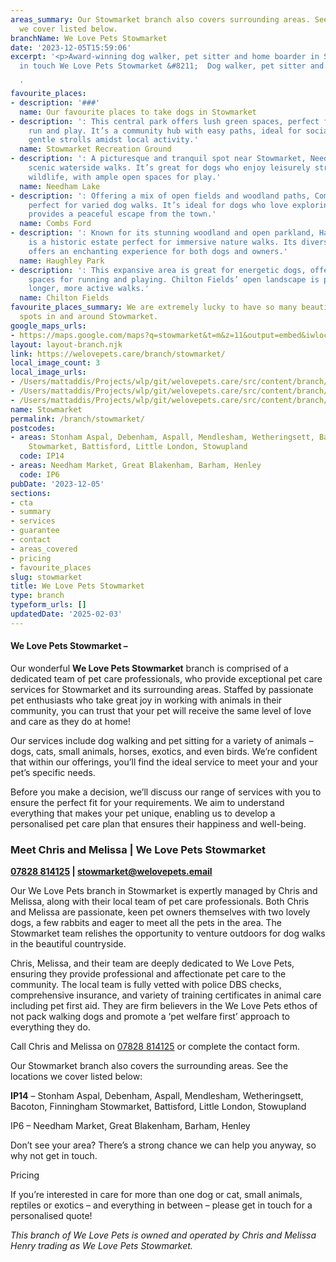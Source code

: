 ```yaml
---
areas_summary: Our Stowmarket branch also covers surrounding areas. See the locations
  we cover listed below.
branchName: We Love Pets Stowmarket
date: '2023-12-05T15:59:06'
excerpt: '<p>Award-winning dog walker, pet sitter and home boarder in Stowmarket Get
  in touch We Love Pets Stowmarket &#8211;  Dog walker, pet sitter and dog boarder&hellip;</p>

  '
favourite_places:
- description: '###'
  name: Our favourite places to take dogs in Stowmarket
- description: ': This central park offers lush green spaces, perfect for dogs to
    run and play. It’s a community hub with easy paths, ideal for sociable walks and
    gentle strolls amidst local activity.'
  name: Stowmarket Recreation Ground
- description: ': A picturesque and tranquil spot near Stowmarket, Needham Lake provides
    scenic waterside walks. It’s great for dogs who enjoy leisurely strolls and watching
    wildlife, with ample open spaces for play.'
  name: Needham Lake
- description: ': Offering a mix of open fields and woodland paths, Combs Ford is
    perfect for varied dog walks. It’s ideal for dogs who love exploring nature and
    provides a peaceful escape from the town.'
  name: Combs Ford
- description: ': Known for its stunning woodland and open parkland, Haughley Park
    is a historic estate perfect for immersive nature walks. Its diverse landscape
    offers an enchanting experience for both dogs and owners.'
  name: Haughley Park
- description: ': This expansive area is great for energetic dogs, offering wide open
    spaces for running and playing. Chilton Fields’ open landscape is perfect for
    longer, more active walks.'
  name: Chilton Fields
favourite_places_summary: We are extremely lucky to have so many beautiful dog walking
  spots in and around Stowmarket.
google_maps_urls:
- https://maps.google.com/maps?q=stowmarket&t=m&z=11&output=embed&iwloc=near
layout: layout-branch.njk
link: https://welovepets.care/branch/stowmarket/
local_image_count: 3
local_image_urls:
- /Users/mattaddis/Projects/wlp/git/welovepets.care/src/content/branch/images/stowmarket/6-2-min-1-scaled.jpg
- /Users/mattaddis/Projects/wlp/git/welovepets.care/src/content/branch/images/stowmarket/10-min-1024x644.jpg
- /Users/mattaddis/Projects/wlp/git/welovepets.care/src/content/branch/images/stowmarket/2-min-1-scaled.jpg
name: Stowmarket
permalink: /branch/stowmarket/
postcodes:
- areas: Stonham Aspal, Debenham, Aspall, Mendlesham, Wetheringsett, Bacoton, Finningham
    Stowmarket, Battisford, Little London, Stowupland
  code: IP14
- areas: Needham Market, Great Blakenham, Barham, Henley
  code: IP6
pubDate: '2023-12-05'
sections:
- cta
- summary
- services
- guarantee
- contact
- areas_covered
- pricing
- favourite_places
slug: stowmarket
title: We Love Pets Stowmarket
type: branch
typeform_urls: []
updatedDate: '2025-02-03'
---
```


#### **We Love Pets Stowmarket –**

Our wonderful **We Love Pets Stowmarket** branch is comprised of a dedicated team of pet care professionals, who provide exceptional pet care services for Stowmarket and its surrounding areas. Staffed by passionate pet enthusiasts who take great joy in working with animals in their community, you can trust that your pet will receive the same level of love and care as they do at home!

Our services include dog walking and pet sitting for a variety of animals – dogs, cats, small animals, horses, exotics, and even birds. We’re confident that within our offerings, you’ll find the ideal service to meet your and your pet’s specific needs.

Before you make a decision, we’ll discuss our range of services with you to ensure the perfect fit for your requirements. We aim to understand everything that makes your pet unique, enabling us to develop a personalised pet care plan that ensures their happiness and well-being.

### **Meet Chris and Melissa | We Love Pets Stowmarket**

**[07828 814125](tel:07828814125) | [stowmarket@welovepets.email](mailto:stowmarket@welovepets.email)**

Our We Love Pets branch in Stowmarket is expertly managed by Chris and Melissa, along with their local team of pet care professionals. Both Chris and Melissa are passionate, keen pet owners themselves with two lovely dogs, a few rabbits and eager to meet all the pets in the area. The Stowmarket team relishes the opportunity to venture outdoors for dog walks in the beautiful countryside.

Chris, Melissa, and their team are deeply dedicated to We Love Pets, ensuring they provide professional and affectionate pet care to the community. The local team is fully vetted with police DBS checks, comprehensive insurance, and variety of training certificates in animal care including pet first aid. They are firm believers in the We Love Pets ethos of not pack walking dogs and promote a ‘pet welfare first’ approach to everything they do.

Call Chris and Melissa on [07828 814125](tel:07828814125) or complete the contact form.

Our Stowmarket branch also covers the surrounding areas. See the locations we cover listed below:

**IP14** – Stonham Aspal, Debenham, Aspall, Mendlesham, Wetheringsett, Bacoton, Finningham Stowmarket, Battisford, Little London, Stowupland

IP6 – Needham Market, Great Blakenham, Barham, Henley

Don’t see your area? There’s a strong chance we can help you anyway, so why not get in touch.

Pricing

If you’re interested in care for more than one dog or cat, small animals, reptiles or exotics – and everything in between – please get in touch for a personalised quote!

*This branch of We Love Pets is owned and operated by Chris and Melissa Henry trading as We Love Pets Stowmarket.*

